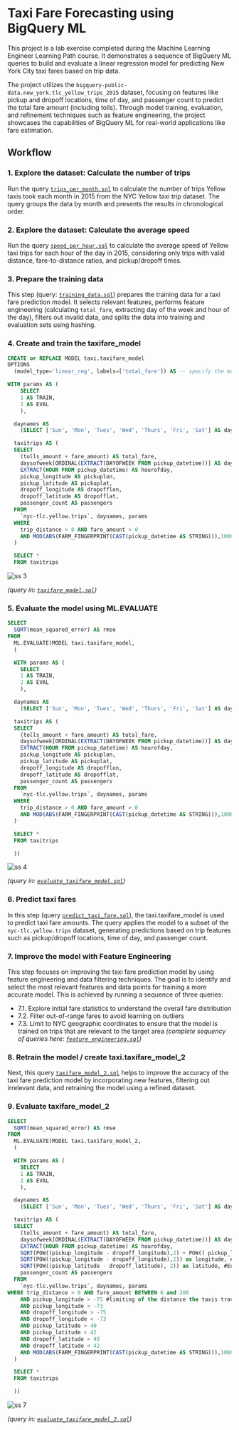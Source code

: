 # Taxi Fare Forecasting using BigQuery ML

This project is a lab exercise completed during the Machine Learning Engineer Learning Path course. It demonstrates a sequence of BigQuery ML queries to build and evaluate a linear regression model for predicting New York City taxi fares based on trip data.

The project utilizes the `bigquery-public-data.new_york.tlc_yellow_trips_2015` dataset, focusing on features like pickup and dropoff locations, time of day, and passenger count to predict the total fare amount (including tolls). Through model training, evaluation, and refinement techniques such as feature engineering, the project showcases the capabilities of BigQuery ML for real-world applications like fare estimation.

## Workflow

### 1.  **Explore the dataset: Calculate the number of trips**
Run the query [`trips_per_month.sql`](https://github.com/larisanti/taxi-forecasting-ml/blob/main/trips_per_month.sql) to calculate the number of trips Yellow taxis took each month in 2015 from the NYC Yellow taxi trip dataset. The query groups the data by month and presents the results in chronological order.

### 2.  **Explore the dataset: Calculate the average speed**
Run the query [`speed_per_hour.sql`](https://github.com/larisanti/taxi-forecasting-ml/blob/main/speed_per_hour.sql) to calculate the average speed of Yellow taxi trips for each hour of the day in 2015, considering only trips with valid distance, fare-to-distance ratios, and pickup/dropoff times.

### 3.  **Prepare the training data**
This step (query: [`training_data.sql`](https://github.com/larisanti/taxi-forecasting-ml/blob/main/training_data.sql)) prepares the training data for a taxi fare prediction model. It selects relevant features, performs feature engineering (calculating `total_fare`, extracting day of the week and hour of the day), filters out invalid data, and splits the data into training and evaluation sets using hashing.


### 4.  **Create and train the taxifare_model**
   
```sql
CREATE or REPLACE MODEL taxi.taxifare_model
OPTIONS
  (model_type='linear_reg', labels=['total_fare']) AS -- specify the model type: linear regression

WITH params AS (
    SELECT
    1 AS TRAIN,
    2 AS EVAL
    ),

  daynames AS
    (SELECT ['Sun', 'Mon', 'Tues', 'Wed', 'Thurs', 'Fri', 'Sat'] AS daysofweek),

  taxitrips AS (
  SELECT
    (tolls_amount + fare_amount) AS total_fare,
    daysofweek[ORDINAL(EXTRACT(DAYOFWEEK FROM pickup_datetime))] AS dayofweek,
    EXTRACT(HOUR FROM pickup_datetime) AS hourofday,
    pickup_longitude AS pickuplon,
    pickup_latitude AS pickuplat,
    dropoff_longitude AS dropofflon,
    dropoff_latitude AS dropofflat,
    passenger_count AS passengers
  FROM
    `nyc-tlc.yellow.trips`, daynames, params
  WHERE
    trip_distance > 0 AND fare_amount > 0
    AND MOD(ABS(FARM_FINGERPRINT(CAST(pickup_datetime AS STRING))),1000) = params.TRAIN
  )

  SELECT *
  FROM taxitrips
```

![ss 3]()

*(query in: [`taxifare_model.sql`](https://github.com/larisanti/taxi-forecasting-ml/blob/main/taxifare_model.sql))*

### 5.  **Evaluate the model using ML.EVALUATE**
   
```sql
SELECT
  SQRT(mean_squared_error) AS rmse
FROM
  ML.EVALUATE(MODEL taxi.taxifare_model,
  (

  WITH params AS (
    SELECT
    1 AS TRAIN,
    2 AS EVAL
    ),

  daynames AS
    (SELECT ['Sun', 'Mon', 'Tues', 'Wed', 'Thurs', 'Fri', 'Sat'] AS daysofweek),

  taxitrips AS (
  SELECT
    (tolls_amount + fare_amount) AS total_fare,
    daysofweek[ORDINAL(EXTRACT(DAYOFWEEK FROM pickup_datetime))] AS dayofweek,
    EXTRACT(HOUR FROM pickup_datetime) AS hourofday,
    pickup_longitude AS pickuplon,
    pickup_latitude AS pickuplat,
    dropoff_longitude AS dropofflon,
    dropoff_latitude AS dropofflat,
    passenger_count AS passengers
  FROM
    `nyc-tlc.yellow.trips`, daynames, params
  WHERE
    trip_distance > 0 AND fare_amount > 0
    AND MOD(ABS(FARM_FINGERPRINT(CAST(pickup_datetime AS STRING))),1000) = params.EVAL
  )

  SELECT *
  FROM taxitrips

  ))
```

![ss 4]()

*(query in: [`evaluate_taxifare_model.sql`](https://github.com/larisanti/taxi-forecasting-ml/blob/main/evaluate_taxifare_model.sql))*

### 6.  **Predict taxi fares**
In this step (query [`predict_taxi_fare.sql`](https://github.com/larisanti/taxi-forecasting-ml/blob/main/predict_taxi_fare.sql)), the taxi.taxifare_model is used to predict taxi fare amounts. The query applies the model to a subset of the `nyc-tlc.yellow.trips` dataset, generating predictions based on trip features such as pickup/dropoff locations, time of day, and passenger count.


### 7.  **Improve the model with Feature Engineering**
This step focuses on improving the taxi fare prediction model by using feature engineering and data filtering techniques. The goal is to identify and select the most relevant features and data points for training a more accurate model. This is achieved by running a sequence of three queries:
* 7.1. Explore initial fare statistics to understand the overall fare distribution
* 7.2. Filter out-of-range fares to avoid learning on outliers
* 7.3. Limit to NYC geographic coordinates to ensure that the model is trained on trips that are relevant to the target area
 *(complete sequency of queries here: [`feature_engineering.sql`](https://github.com/larisanti/taxi-forecasting-ml/blob/main/feature_engineering.sql))*


### 8.  **Retrain the model / create taxi.taxifare_model_2**
Next, this query [`taxifare_model_2.sql`](https://github.com/larisanti/taxi-forecasting-ml/blob/main/taxifare_model_2.sql) helps to improve the accuracy of the taxi fare prediction model by incorporating new features, filtering out irrelevant data, and retraining the model using a refined dataset.


### 9.  **Evaluate taxifare_model_2**
   
```sql
SELECT
  SQRT(mean_squared_error) AS rmse
FROM
  ML.EVALUATE(MODEL taxi.taxifare_model_2,
  (

  WITH params AS (
    SELECT
    1 AS TRAIN,
    2 AS EVAL
    ),

  daynames AS
    (SELECT ['Sun', 'Mon', 'Tues', 'Wed', 'Thurs', 'Fri', 'Sat'] AS daysofweek),

  taxitrips AS (
  SELECT
    (tolls_amount + fare_amount) AS total_fare,
    daysofweek[ORDINAL(EXTRACT(DAYOFWEEK FROM pickup_datetime))] AS dayofweek,
    EXTRACT(HOUR FROM pickup_datetime) AS hourofday,
    SQRT(POW((pickup_longitude - dropoff_longitude),2) + POW(( pickup_latitude - dropoff_latitude), 2)) as dist, #Euclidean distance between pickup and drop off
    SQRT(POW((pickup_longitude - dropoff_longitude),2)) as longitude, #Euclidean distance between pickup and drop off in longitude
    SQRT(POW((pickup_latitude - dropoff_latitude), 2)) as latitude, #Euclidean distance between pickup and drop off in latitude
    passenger_count AS passengers
  FROM
    `nyc-tlc.yellow.trips`, daynames, params
WHERE trip_distance > 0 AND fare_amount BETWEEN 6 and 200
    AND pickup_longitude > -75 #limiting of the distance the taxis travel out
    AND pickup_longitude < -73
    AND dropoff_longitude > -75
    AND dropoff_longitude < -73
    AND pickup_latitude > 40
    AND pickup_latitude < 42
    AND dropoff_latitude > 40
    AND dropoff_latitude < 42
    AND MOD(ABS(FARM_FINGERPRINT(CAST(pickup_datetime AS STRING))),1000) = params.EVAL
  )

  SELECT *
  FROM taxitrips

  ))
```

![ss 7]()

*(query in: [`evaluate_taxifare_model_2.sql`](https://github.com/larisanti/taxi-forecasting-ml/blob/main/evaluate_taxifare_model_2.sql))*

